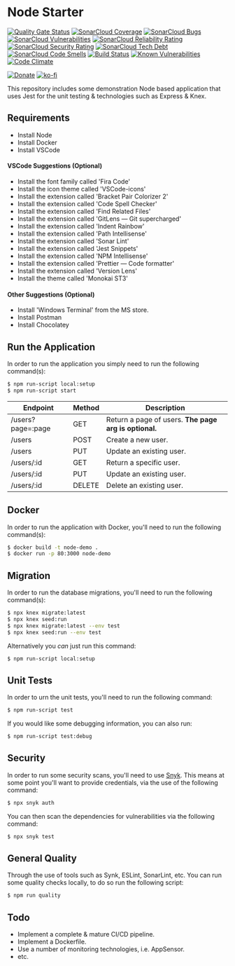 # Node Starter

[![Quality Gate Status](https://sonarcloud.io/api/project_badges/measure?project=JO3-W3B-D3V_Node-Starter&metric=alert_status)](https://sonarcloud.io/dashboard?id=JO3-W3B-D3V_Node-Starter)
[![SonarCloud Coverage](https://sonarcloud.io/api/project_badges/measure?project=JO3-W3B-D3V_Node-Starter&metric=coverage)](https://sonarcloud.io/component_measures/metric/coverage/list?id=JO3-W3B-D3V_Node-Starter)
[![SonarCloud Bugs](https://sonarcloud.io/api/project_badges/measure?project=JO3-W3B-D3V_Node-Starter&metric=bugs)](https://sonarcloud.io/component_measures/metric/reliability_rating/list?id=JO3-W3B-D3V_Node-Starter)
[![SonarCloud Vulnerabilities](https://sonarcloud.io/api/project_badges/measure?project=JO3-W3B-D3V_Node-Starter&metric=vulnerabilities)](https://sonarcloud.io/component_measures/metric/vulnerabilities/list?id=JO3-W3B-D3V_Node-Starter)
[![SonarCloud Reliability Rating](https://sonarcloud.io/api/project_badges/measure?project=JO3-W3B-D3V_Node-Starter&metric=reliability_rating)](https://sonarcloud.io/component_measures/metric/reliability_rating/list?id=JO3-W3B-D3V_Node-Starter)
[![SonarCloud Security Rating](https://sonarcloud.io/api/project_badges/measure?project=JO3-W3B-D3V_Node-Starter&metric=security_rating)](https://sonarcloud.io/component_measures/metric/security_rating/list?id=JO3-W3B-D3V_Node-Starter)
[![SonarCloud Tech Debt](https://sonarcloud.io/api/project_badges/measure?project=JO3-W3B-D3V_Node-Starter&metric=sqale_index)](https://sonarcloud.io/component_measures/metric/sqale_index/list?id=JO3-W3B-D3V_Node-Starter)
[![SonarCloud Code Smells](https://sonarcloud.io/api/project_badges/measure?project=JO3-W3B-D3V_Node-Starter&metric=code_smells)](https://sonarcloud.io/component_measures/metric/code_smells/list?id=JO3-W3B-D3V_Node-Starter)
[![Build Status](https://github.com/JO3-W3B-D3V/Node-Starter/workflows/Continuous%20Integration/badge.svg)](https://github.com/JO3-W3B-D3V/Node-Starter/actions?query=workflow%3A%22Continuous+Integration%22)
[![Known Vulnerabilities](https://snyk.io/test/github/JO3-W3B-D3V/Node-Starter/badge.svg?targetFile=package.json)](https://snyk.io/test/github/JO3-W3B-D3V/Node-Starter?targetFile=package.json)
[![Code Climate](https://codeclimate.com/github/JO3-W3B-D3V/Node-Starter/badges/gpa.svg)](https://codeclimate.com/github/JO3-W3B-D3V/Node-Starter)

[![Donate](https://img.shields.io/badge/Donate-PayPal-green.svg)](https://paypal.me/JO3W3BD3V?locale.x=en_GB)
[![ko-fi](https://www.ko-fi.com/img/githubbutton_sm.svg)](https://ko-fi.com/E1E024921)

This repository includes some demonstration Node based application that
uses Jest for the unit testing & technologies such as Express & Knex.

## Requirements

- Install Node
- Install Docker
- Install VSCode

#### VSCode Suggestions (Optional)

- Install the font family called 'Fira Code'
- Install the icon theme called 'VSCode-icons'
- Install the extension called 'Bracket Pair Colorizer 2'
- Install the extension called 'Code Spell Checker'
- Install the extension called 'Find Related Files'
- Install the extension called 'GitLens — Git supercharged'
- Install the extension called 'Indent Rainbow'
- Install the extension called 'Path Intellisense'
- Install the extension called 'Sonar Lint'
- Install the extension called 'Jest Snippets'
- Install the extension called 'NPM Intellisense'
- Install the extension called 'Prettier — Code formatter'
- Install the extension called 'Version Lens'
- Install the theme called 'Monokai ST3'

#### Other Suggestions (Optional)

- Install 'Windows Terminal' from the MS store.
- Install Postman
- Install Chocolatey

## Run the Application

In order to run the application you simply need to run the following command(s):

```bash
$ npm run-script local:setup
$ npm run-script start
```

| Endpoint          | Method | Description                                           |
| ----------------- | ------ | ----------------------------------------------------- |
| /users?page=:page | GET    | Return a page of users. **The page arg is optional.** |
| /users            | POST   | Create a new user.                                    |
| /users            | PUT    | Update an existing user.                              |
| /users/:id        | GET    | Return a specific user.                               |
| /users/:id        | PUT    | Update an existing user.                              |
| /users/:id        | DELETE | Delete an existing user.                              |

## Docker

In order to run the application with Docker, you'll need to run the following command(s):

```bash
$ docker build -t node-demo .
$ docker run -p 80:3000 node-demo
```

## Migration

In order to run the database migrations, you'll need to run the following command(s):

```bash
$ npx knex migrate:latest
$ npx knex seed:run
$ npx knex migrate:latest --env test
$ npx knex seed:run --env test
```

Alternatively you _can_ just run this command:

```bash
$ npm run-script local:setup
```

## Unit Tests

In order to urn the unit tests, you'll need to run the following command:

```bash
$ npm run-script test
```

If you would like some debugging information, you can also run:

```bash
$ npm run-script test:debug
```

## Security

In order to run some security scans, you'll need to use [Snyk](https://snyk.io/).
This means at some point you'll want to provide credentials, via the use of the following
command:

```bash
$ npx snyk auth
```

You can then scan the dependencies for vulnerabilities via the following command:

```bash
$ npx snyk test
```

## General Quality

Through the use of tools such as Synk, ESLint, SonarLint, etc. You can run some quality
checks locally, to do so run the following script:

```bash
$ npm run quality
```

## Todo

- Implement a complete & mature CI/CD pipeline.
- Implement a Dockerfile.
- Use a number of monitoring technologies, i.e. AppSensor.
- etc.
